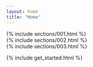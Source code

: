 ```yaml
---
layout: home
title: "Home"
---
```


<div class="l-sec">{% include sections/001.html %}</div>
<div class="d-sec">{% include sections/002.html %}</div>
<div class="l-sec">{% include sections/003.html %}</div>

{% include get_started.html %}
